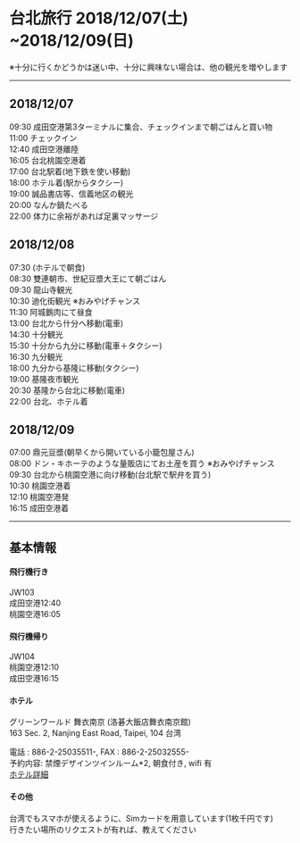 # 台北旅行 2018/12/07(土) ~2018/12/09(日)
  
※十分に行くかどうかは迷い中、十分に興味ない場合は、他の観光を増やします  
  
---
  
## 2018/12/07  
09:30 成田空港第3ターミナルに集合、チェックインまで朝ごはんと買い物  
11:00 チェックイン  
12:40 成田空港離陸  
16:05 台北桃園空港着  
17:00 台北駅着(地下鉄を使い移動)  
18:00 ホテル着(駅からタクシー)  
19:00 誠品書店等、信義地区の観光  
20:00 なんか鍋たべる  
22:00 体力に余裕があれば足裏マッサージ  

## 2018/12/08  
07:30  (ホテルで朝食)  
08:30 雙連朝市、世紀豆漿大王にて朝ごはん  
09:30 龍山寺観光  
10:30 迪化街観光 ※おみやげチャンス  
11:30  阿城鵝肉にて昼食  
13:00 台北から什分へ移動(電車)  
14:30 十分観光  
15:30 十分から九分に移動(電車＋タクシー)  
16:30 九分観光  
18:00 九分から基隆に移動(タクシー)  
19:00 基隆夜市観光  
20:30 基隆から台北に移動(電車)  
22:00 台北、ホテル着  

## 2018/12/09
07:00 鼎元豆漿(朝早くから開いている小籠包屋さん)  
08:00 ドン・キホーテのような量販店にてお土産を買う ※おみやげチャンス  
09:30 台北から桃園空港に向け移動(台北駅で駅弁を買う)  
10:30 桃園空港着  
12:10 桃園空港発  
16:15 成田空港着  

  
---
  
## 基本情報  

#### 飛行機行き  
JW103  
成田空港12:40  
桃園空港16:05  

#### 飛行機帰り
 JW104  
桃園空港12:10  
成田空港16:15  

#### ホテル
グリーンワールド 舞衣南京 (洛碁大飯店舞衣南京館)  
163 Sec. 2, Nanjing East Road, Taipei, 104 台湾  

電話 : 886-2-25035511-, FAX : 886-2-25032555-  
予約内容: 禁煙デザインツインルーム*2, 朝食付き, wifi 有  
[ホテル詳細](http://link.jp.expediamail.com/c/4/?T=ODI2NDIxNjU%3AMDItYzE4Mjg0LTY0NTY1YTU5MWNjNzRmYjU4NGU4NTczMzI4YjUzYmQ1%3AbW90dGllMDkxMUBnbWFpbC5jb20%3ASlAuUFQuRVZFTlRUUklHR0VSRURNQUlMSU5HLkVOU0lUSU5FUkFSWURFVEFJTFMuRVBBQ0tBR0UmRU1MRFRMPURBVEUyMDE4MTAxMi1JU1NVWC5TSURYLktFWTkzNjUzMzEyOTE3LlBBSURYLkxBTkdKQV9KUC5NQ0lEWC5URVNUWC5WRVJTWC5NSURTWA%3AZmFsc2U%3ANw%3A%3AaHR0cHM6Ly93d3cuZXhwZWRpYS5jby5qcC9lbWFpbGNsaWNrL3EyeWcxX0hRU2ZScXNEYnFPSlZ4bHpveE0yZWNuOEJaVi1VYnR5WEc0eTdGYzBjZW51OEl2QlNQbWJIaDF4QUhFLVppMFNuSHE2VEJqeVRvMzBuYXVIUTItdWozZktHN3hKT2l1eUxQSjdVN1MwdHZ4M0NjWjFDTG0yZEZBSXNsbnY3S0xRL1RhaXBlaS1Ib3RlbHMuaDYyMDc1OTQuSG90ZWwtSW5mb3JtYXRpb24_cm0xPWEyJnJtMj1hMSZoYXNoVGFnPW92ZXJ2aWV3JiZFTUxDSUQ9SlAuUFQuRVZFTlRUUklHR0VSRURNQUlMSU5HLkVOU0lUSU5FUkFSWURFVEFJTFMuRVBBQ0tBR0UmRU1MRFRMPURBVEUyMDE4MTAxMi1JU1NVWC5TSURYLktFWTkzNjUzMzEyOTE3LlBBSURYLkxBTkdKQV9KUC5NQ0lEWC5URVNUWC5WRVJTWC5NSURTWCZsYW5naWQ9MTA0MQ&K=XGlQC14YlaDU98rHPUmZUQ)  


#### その他
台湾でもスマホが使えるように、Simカードを用意しています(1枚千円です)   
行きたい場所のリクエストが有れば、教えてください 
